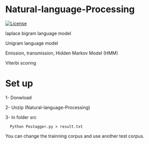 # Natural-language-Processing

[![License](https://img.shields.io/badge/license-Apache%202.0-blue.svg)](https://github.com/btrice/Natural-language-Processing/blob/master/LICENSE)

laplace bigram language model

Unigram language model

Emission, transmission, Hidden Markov Model (HMM)

Viterbi scoring

# Set up

1- Donwload 

2- Unzip (Natural-language-Processing)

3- In folder src

      Python Postagger.py > result.txt

You can change the trainning corpus and use another test corpus.
